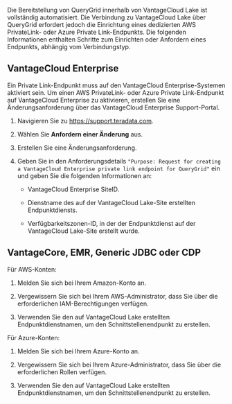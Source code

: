 Die Bereitstellung von QueryGrid innerhalb von VantageCloud Lake ist vollständig automatisiert. Die Verbindung zu VantageCloud Lake über QueryGrid erfordert jedoch die Einrichtung eines dedizierten AWS PrivateLink- oder Azure Private Link-Endpunkts. Die folgenden Informationen enthalten Schritte zum Einrichten oder Anfordern eines Endpunkts, abhängig vom Verbindungstyp.

VantageCloud Enterprise
-----------------------

Ein Private Link-Endpunkt muss auf den VantageCloud Enterprise-Systemen aktiviert sein. Um einen AWS PrivateLink- oder Azure Private Link-Endpunkt auf VantageCloud Enterprise zu aktivieren, erstellen Sie eine Änderungsanforderung über das VantageCloud Enterprise Support-Portal.

1.  Navigieren Sie zu <https://support.teradata.com>.

2.  Wählen Sie **Anfordern einer Änderung** aus.

3.  Erstellen Sie eine Änderungsanforderung.

4.  Geben Sie in den Anforderungsdetails `"Purpose: Request for creating a VantageCloud Enterprise private link endpoint for QueryGrid"` ein und geben Sie die folgenden Informationen an:

    -   VantageCloud Enterprise SiteID.

    -   Dienstname des auf der VantageCloud Lake-Site erstellten Endpunktdiensts.

    -   Verfügbarkeitszonen-ID, in der der Endpunktdienst auf der VantageCloud Lake-Site erstellt wurde.

VantageCore, EMR, Generic JDBC oder CDP
---------------------------------------

Für AWS-Konten:

1.  Melden Sie sich bei Ihrem Amazon-Konto an.

2.  Vergewissern Sie sich bei Ihrem AWS-Administrator, dass Sie über die erforderlichen IAM-Berechtigungen verfügen.

3.  Verwenden Sie den auf VantageCloud Lake erstellten Endpunktdienstnamen, um den Schnittstellenendpunkt zu erstellen.

Für Azure-Konten:

1.  Melden Sie sich bei Ihrem Azure-Konto an.

2.  Vergewissern Sie sich bei Ihrem Azure-Administrator, dass Sie über die erforderlichen Rollen verfügen.

3.  Verwenden Sie den auf VantageCloud Lake erstellten Endpunktdienstnamen, um den Schnittstellenendpunkt zu erstellen.

